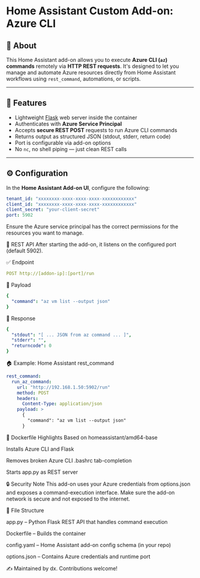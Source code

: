 # Home Assistant Custom Add-on: Azure CLI

## 🔧 About

This Home Assistant add-on allows you to execute **Azure CLI (`az`) commands** remotely via **HTTP REST requests**. It's designed to let you manage and automate Azure resources directly from Home Assistant workflows using `rest_command`, automations, or scripts.

---

## 🚀 Features

- Lightweight [Flask](https://flask.palletsprojects.com/) web server inside the container
- Authenticates with **Azure Service Principal**
- Accepts **secure REST POST** requests to run Azure CLI commands
- Returns output as structured JSON (stdout, stderr, return code)
- Port is configurable via add-on options
- No `nc`, no shell piping — just clean REST calls

---

## ⚙️ Configuration

In the **Home Assistant Add-on UI**, configure the following:

```yaml
tenant_id: "xxxxxxxx-xxxx-xxxx-xxxx-xxxxxxxxxxxx"
client_id: "xxxxxxxx-xxxx-xxxx-xxxx-xxxxxxxxxxxx"
client_secret: "your-client-secret"
port: 5902
```
Ensure the Azure service principal has the correct permissions for the resources you want to manage.

📡 REST API
After starting the add-on, it listens on the configured port (default 5902).

✅ Endpoint
```yaml
POST http://[addon-ip]:[port]/run
```
🧾 Payload
```yaml
{
  "command": "az vm list --output json"
}
```
🔁 Response
```yaml
{
  "stdout": "[ ... JSON from az command ... ]",
  "stderr": "",
  "returncode": 0
}
```
🏠 Example: Home Assistant rest_command
```yaml
rest_command:
  run_az_command:
    url: "http://192.168.1.50:5902/run"
    method: POST
    headers:
      Content-Type: application/json
    payload: >
      {
        "command": "az vm list --output json"
      }
```
🐳 Dockerfile Highlights
Based on homeassistant/amd64-base

Installs Azure CLI and Flask

Removes broken Azure CLI .bashrc tab-completion

Starts app.py as REST server

🔒 Security Note
This add-on uses your Azure credentials from options.json and exposes a command-execution interface. Make sure the add-on network is secure and not exposed to the internet.

📁 File Structure

app.py – Python Flask REST API that handles command execution

Dockerfile – Builds the container

config.yaml – Home Assistant add-on config schema (in your repo)

options.json – Contains Azure credentials and runtime port

✍️ 
Maintained by dx. Contributions welcome!





















